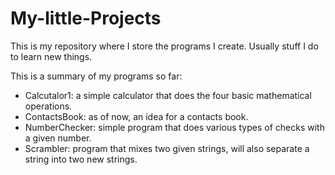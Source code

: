 # My-little-Projects
This is my repository where I store the programs I create. Usually stuff I do to learn new things.

This is a summary of my programs so far:
* Calcutalor1: a simple calculator that does the four basic mathematical operations.
* ContactsBook: as of now, an idea for a contacts book.
* NumberChecker: simple program that does various types of checks with a given number.
* Scrambler: program that mixes two given strings, will also separate a string into two new strings.